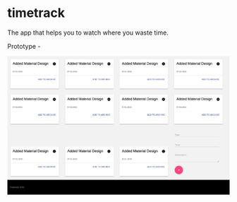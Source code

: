 # timetrack
The app that helps you to watch where you waste time.

Prototype - 

![Prototype](https://github.com/campykid/timetrack/blob/master/prototype.png?raw=true "Prototype")
